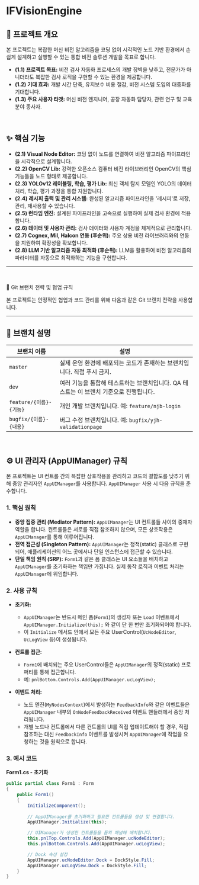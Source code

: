 # IFVisionEngine


## 📜 프로젝트 개요

본 프로젝트는 복잡한 머신 비전 알고리즘을 코딩 없이 시각적인 노드 기반 환경에서 손쉽게 설계하고 실행할 수 있는 통합 비전 솔루션 개발을 목표로 합니다.

-   **(1.1) 프로젝트 목표:** 비전 검사 자동화 프로세스의 개발 장벽을 낮추고, 전문가가 아니더라도 복잡한 검사 로직을 구현할 수 있는 환경을 제공합니다.
-   **(1.2) 기대 효과:** 개발 시간 단축, 유지보수 비용 절감, 비전 시스템 도입의 대중화를 기대합니다.
-   **(1.3) 주요 사용자 타겟:** 머신 비전 엔지니어, 공장 자동화 담당자, 관련 연구 및 교육 분야 종사자.

<br>

## ✨ 핵심 기능

-   **(2.1) Visual Node Editor:** 코딩 없이 노드를 연결하여 비전 알고리즘 파이프라인을 시각적으로 설계합니다.
-   **(2.2) OpenCV Lib:** 강력한 오픈소스 컴퓨터 비전 라이브러리인 OpenCV의 핵심 기능들을 노드 형태로 제공합니다.
-   **(2.3) YOLOv12 레이블링, 학습, 평가 Lib:** 최신 객체 탐지 모델인 YOLO의 데이터 처리, 학습, 평가 과정을 통합 지원합니다.
-   **(2.4) 레시피 출력 및 관리 시스템:** 완성된 알고리즘 파이프라인을 '레시피'로 저장, 관리, 재사용할 수 있습니다.
-   **(2.5) 런타임 엔진:** 설계된 파이프라인을 고속으로 실행하여 실제 검사 환경에 적용합니다.
-   **(2.6) 데이터 및 사용자 관리:** 검사 데이터와 사용자 계정을 체계적으로 관리합니다.
-   **(2.7) Cognex, Mil, Halcon 연동 (후순위):** 주요 상용 비전 라이브러리와의 연동을 지원하여 확장성을 확보합니다.
-   **(2.8) LLM 기반 알고리즘 자동 최적화 (후순위):** LLM을 활용하여 비전 알고리즘의 파라미터를 자동으로 최적화하는 기능을 구현합니다.

---

<br>

🔀 Git 브랜치 전략 및 협업 규칙

본 프로젝트는 안정적인 협업과 코드 관리를 위해 다음과 같은 Git 브랜치 전략을 사용합니다.

---

## 🧩 브랜치 설명

| 브랜치 이름 | 설명 |
|---|---|
| `master` | 실제 운영 환경에 배포되는 코드가 존재하는 브랜치입니다. 직접 푸시 금지. |
| `dev` | 여러 기능을 통합해 테스트하는 브랜치입니다. QA 테스트는 이 브랜치 기준으로 진행됩니다. |
| `feature/{이름}-{기능}` | 개인 개발 브랜치입니다. 예: `feature/njb-login` |
| `bugfix/{이름}-{내용}` | 버그 수정 브랜치입니다. 예: `bugfix/yjh-validationpage` |

<br>

## ⚙️ UI 관리자 (AppUIManager) 규칙

본 프로젝트는 UI 컨트롤 간의 복잡한 상호작용을 관리하고 코드의 결합도를 낮추기 위해 중앙 관리자인 `AppUIManager`를 사용합니다. `AppUIManager` 사용 시 다음 규칙을 준수합니다.

### 1. 핵심 원칙

-   **중앙 집중 관리 (Mediator Pattern):** `AppUIManager`는 UI 컨트롤들 사이의 중재자 역할을 합니다. 컨트롤들은 서로를 직접 참조하지 않으며, 모든 상호작용은 `AppUIManager`를 통해 이루어집니다.
-   **전역 접근성 (Singleton Pattern):** `AppUIManager`는 정적(static) 클래스로 구현되어, 애플리케이션의 어느 곳에서나 단일 인스턴스에 접근할 수 있습니다.
-   **단일 책임 원칙 (SRP):** `Form1`과 같은 폼 클래스는 UI 요소들을 배치하고 `AppUIManager`를 초기화하는 책임만 가집니다. 실제 동작 로직과 이벤트 처리는 `AppUIManager`에 위임합니다.

### 2. 사용 규칙

-   **초기화:**
    -   `AppUIManager`는 반드시 메인 폼(`Form1`)의 생성자 또는 `Load` 이벤트에서 `AppUIManager.Initialize(this);` 와 같이 단 한 번만 초기화되어야 합니다.
    -   이 `Initialize` 메서드 안에서 모든 주요 UserControl(`UcNodeEditor`, `UcLogView` 등)이 생성됩니다.

-   **컨트롤 접근:**
    -   `Form1`에 배치되는 주요 UserControl들은 `AppUIManager`의 정적(static) 프로퍼티를 통해 접근합니다.
    -   예: `pnlBottom.Controls.Add(AppUIManager.ucLogView);`

-   **이벤트 처리:**
    -   노드 엔진(`MyNodesContext`)에서 발생하는 `FeedbackInfo`와 같은 이벤트들은 `AppUIManager` 내부의 `OnNodeFeedbackReceived` 이벤트 핸들러에서 중앙 처리됩니다.
    -   개별 노드나 컨트롤에서 다른 컨트롤의 UI를 직접 업데이트해야 할 경우, 직접 참조하는 대신 `FeedbackInfo` 이벤트를 발생시켜 `AppUIManager`에 작업을 요청하는 것을 원칙으로 합니다.

### 3. 예시 코드

**Form1.cs - 초기화**

```csharp
public partial class Form1 : Form
{
    public Form1()
    {
        InitializeComponent();
        
        // AppUIManager를 초기화하고 필요한 컨트롤들을 생성 및 연결합니다.
        AppUIManager.Initialize(this);

        // UIManager가 생성한 컨트롤들을 폼의 패널에 배치합니다.
        this.pnlTop.Controls.Add(AppUIManager.ucNodeEditor);
        this.pnlBottom.Controls.Add(AppUIManager.ucLogView);

        // Dock 속성 설정
        AppUIManager.ucNodeEditor.Dock = DockStyle.Fill;
        AppUIManager.ucLogView.Dock = DockStyle.Fill;
    }
}
